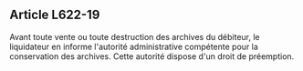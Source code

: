Article L622-19
----
Avant toute vente ou toute destruction des archives du débiteur, le liquidateur
en informe l'autorité administrative compétente pour la conservation des
archives. Cette autorité dispose d'un droit de préemption.

